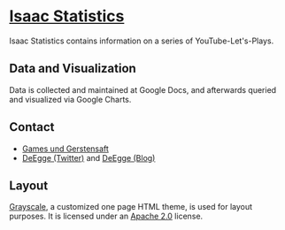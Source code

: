 # [Isaac Statistics](http://DeEgge.github.io/isaacStats/index.html)

Isaac Statistics contains information on a series of YouTube-Let's-Plays.

## Data and Visualization

Data is collected and maintained at Google Docs, and afterwards queried and visualized via Google Charts.

## Contact

* [Games und Gerstensaft](https://www.youtube.com/user/GamesUndGerstensaft/)
* [DeEgge (Twitter)](http://www.twitter.com/DeEgge) and [DeEgge (Blog)](http://www.de-egge.de)

## Layout

[Grayscale](http://startbootstrap.com/template-overviews/grayscale/), a customized one page HTML theme, is used for layout purposes. It is licensed under an [Apache 2.0](https://github.com/IronSummitMedia/startbootstrap-grayscale/blob/gh-pages/LICENSE) license.